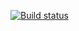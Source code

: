 [![Build status](https://ci.appveyor.com/api/projects/status/c4fmnyuiyl9suleh?svg=true)](https://ci.appveyor.com/project/DmitriySugrobkin/autotest3)
